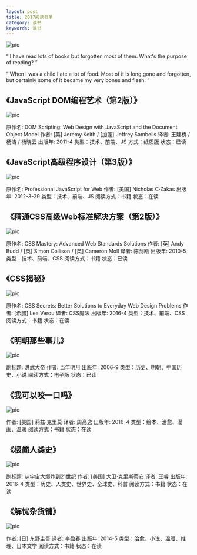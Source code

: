 ```yaml
---
layout: post
title: 2017阅读书单
category: 读书
keywords: 读书
---
```


![pic](/assets/img/books/read.jpg)

“ I have read lots of books but forgotten most of them. What's the purpose of reading? ”

“ When I was a child I ate a lot of food. Most of it is long gone and forgotten, but certainly some of it became my very bones and flesh. ”

## 《JavaScript DOM编程艺术（第2版）》

![pic](/assets/img/books/jsdom.jpg)

原作名: DOM Scripting: Web Design with JavaScript and the Document Object Model
作者:  [英] Jeremy Keith / [加蓬] Jeffrey Sambells 
译者:  王建桥 / 杨涛 / 杨晓云 
出版年: 2011-4
类型：技术、前端、JS
方式：纸质版
状态：已读

## 《JavaScript高级程序设计（第3版）》

![pic](/assets/img/books/jspro.jpg)

原作名: Professional JavaScript for Web
作者:  [美国] Nicholas C·Zakas 
出版年: 2012-3-29
类型：技术、前端、JS
阅读方式：书籍
状态：在读

## 《精通CSS高级Web标准解决方案（第2版）》

![pic](/assets/img/books/csspro.jpg)

原作名: CSS Mastery: Advanced Web Standards Solutions
作者:  [英] Andy Budd / [英] Simon Collison / [英] Cameron Moll 
译者:  陈剑瓯 
出版年: 2010-5
类型：技术、前端、CSS
阅读方式：书籍
状态：已读

## 《CSS揭秘》

![pic](/assets/img/books/csssecrets.jpg)

原作名: CSS Secrets: Better Solutions to Everyday Web Design Problems
作者:  [希腊] Lea Verou 
译者:  CSS魔法 
出版年: 2016-4
类型：技术、前端、CSS
阅读方式：书籍
状态：在读

## 《明朝那些事儿》

![pic](/assets/img/books/mingchao.jpg)

副标题: 洪武大帝
作者:  当年明月 
出版年: 2006-9
类型：历史、明朝、中国历史、小说
阅读方式：电子版
状态：已读

## 《我可以咬一口吗》

![pic](/assets/img/books/wkyyykm.jpg)

作者:  [美国] 莉兹·克里莫 
译者:  周高逸 
出版年: 2016-4
类型：绘本、治愈、漫画、温暖
阅读方式：书籍
状态：在读

## 《极简人类史》

![pic](/assets/img/books/jjrls.jpg)

副标题: 从宇宙大爆炸到21世纪
作者:  [美国] 大卫·克里斯蒂安 
译者:  王睿 
出版年: 2016-4
类型：历史、人类史、世界史、全球史、科普
阅读方式：书籍
状态：在读

## 《解忧杂货铺》

![pic](/assets/img/books/jyzhp.jpg)

作者: [日] 东野圭吾
译者:  李盈春 
出版年: 2014-5
类型：治愈、小说、温暖、推理、日本文学
阅读方式：书籍
状态：在读